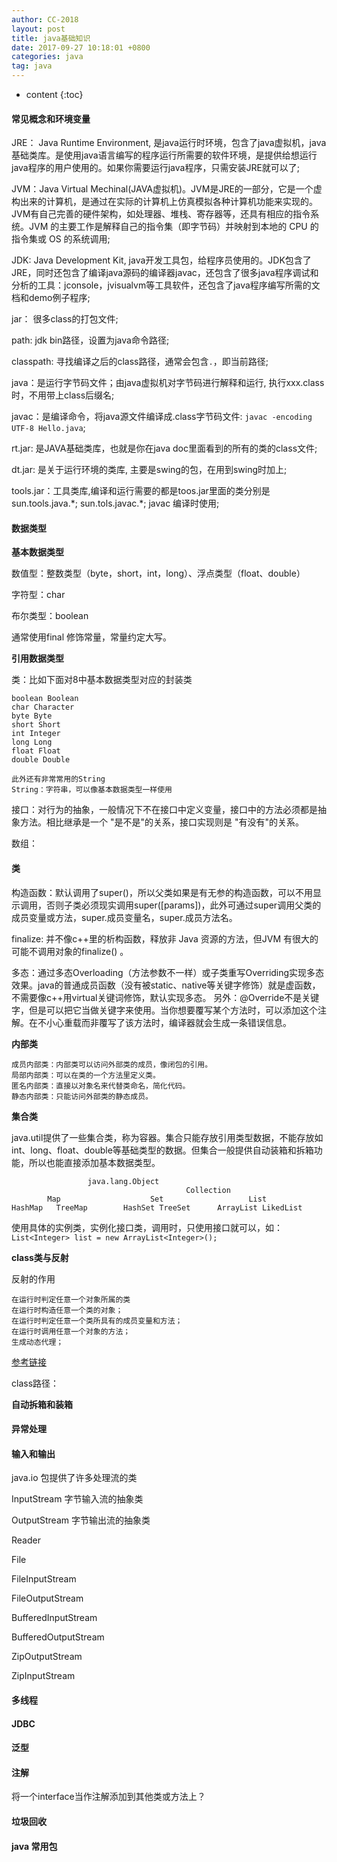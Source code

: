 ```yaml
---
author: CC-2018
layout: post
title: java基础知识
date: 2017-09-27 10:18:01 +0800
categories: java
tag: java
---
```


* content
{:toc}

#### 常见概念和环境变量

JRE： Java Runtime Environment, 是java运行时环境，包含了java虚拟机，java基础类库。是使用java语言编写的程序运行所需要的软件环境，是提供给想运行java程序的用户使用的。如果你需要运行java程序，只需安装JRE就可以了;

JVM：Java Virtual Mechinal(JAVA虚拟机)。JVM是JRE的一部分，它是一个虚构出来的计算机，是通过在实际的计算机上仿真模拟各种计算机功能来实现的。JVM有自己完善的硬件架构，如处理器、堆栈、寄存器等，还具有相应的指令系统。JVM 的主要工作是解释自己的指令集（即字节码）并映射到本地的 CPU 的指令集或 OS 的系统调用;

JDK: Java Development Kit, java开发工具包，给程序员使用的。JDK包含了JRE，同时还包含了编译java源码的编译器javac，还包含了很多java程序调试和分析的工具：jconsole，jvisualvm等工具软件，还包含了java程序编写所需的文档和demo例子程序;

jar： 很多class的打包文件;

path: jdk bin路径，设置为java命令路径;

classpath: 寻找编译之后的class路径，通常会包含`.`，即当前路径;

java：是运行字节码文件；由java虚拟机对字节码进行解释和运行, 执行xxx.class时，不用带上class后缀名;

javac：是编译命令，将java源文件编译成.class字节码文件: `javac -encoding UTF-8 Hello.java`;

rt.jar: 是JAVA基础类库，也就是你在java doc里面看到的所有的类的class文件;

dt.jar: 是关于运行环境的类库, 主要是swing的包，在用到swing时加上;

tools.jar：工具类库,编译和运行需要的都是toos.jar里面的类分别是sun.tools.java.\*; sun.tols.javac.\*; javac 编译时使用;


#### 数据类型

**基本数据类型**

数值型：整数类型（byte，short，int，long）、浮点类型（float、double）

字符型：char

布尔类型：boolean

通常使用final 修饰常量，常量约定大写。

**引用数据类型**

类：比如下面对8中基本数据类型对应的封装类

```
boolean Boolean
char Character
byte Byte
short Short
int Integer
long Long
float Float
double Double

此外还有非常常用的String
String：字符串，可以像基本数据类型一样使用
```

接口：对行为的抽象，一般情况下不在接口中定义变量，接口中的方法必须都是抽象方法。相比继承是一个 "是不是"的关系，接口实现则是 "有没有"的关系。

数组：

#### 类

构造函数：默认调用了super()，所以父类如果是有无参的构造函数，可以不用显示调用，否则子类必须现实调用super([params])，此外可通过super调用父类的成员变量或方法，super.成员变量名，super.成员方法名。

finalize: 并不像c++里的析构函数，释放非 Java 资源的方法，但JVM 有很大的可能不调用对象的finalize() 。

多态：通过多态Overloading（方法参数不一样）或子类重写Overriding实现多态效果。java的普通成员函数（没有被static、native等关键字修饰）就是虚函数，不需要像c++用virtual关键词修饰，默认实现多态。 另外：@Override不是关键字，但是可以把它当做关键字来使用。当你想要覆写某个方法时，可以添加这个注解。在不小心重载而非覆写了该方法时，编译器就会生成一条错误信息。

**内部类**

```
成员内部类：内部类可以访问外部类的成员，像闭包的引用。
局部内部类：可以在类的一个方法里定义类。
匿名内部类：直接以对象名来代替类命名，简化代码。
静态内部类：只能访问外部类的静态成员。
```

**集合类**

java.util提供了一些集合类，称为容器。集合只能存放引用类型数据，不能存放如int、long、float、double等基础类型的数据。但集合一般提供自动装箱和拆箱功能，所以也能直接添加基本数据类型。

```
                 java.lang.Object
                                       Collection
        Map                    Set                   List
HashMap   TreeMap        HashSet TreeSet      ArrayList LikedList
```

使用具体的实例类，实例化接口类，调用时，只使用接口就可以，如：`List<Integer> list = new ArrayList<Integer>();`

**class类与反射**

反射的作用
```
在运行时判定任意一个对象所属的类
在运行时构造任意一个类的对象；
在运行时判定任意一个类所具有的成员变量和方法；
在运行时调用任意一个对象的方法；
生成动态代理；
```

[参考链接](http://www.cnblogs.com/whoislcj/p/6038511.html)


class路径：


**自动拆箱和装箱**

#### 异常处理


#### 输入和输出

java.io 包提供了许多处理流的类

InputStream 字节输入流的抽象类

OutputStream 字节输出流的抽象类

Reader

File

FileInputStream

FileOutputStream

BufferedInputStream

BufferedOutputStream

ZipOutputStream

ZipInputStream

#### 多线程

#### JDBC

#### 泛型

#### 注解

将一个interface当作注解添加到其他类或方法上？

#### 垃圾回收

#### java 常用包
